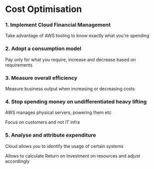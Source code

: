 # Cost Optimisation

### 1. Implement Cloud Financial Management

Take advantage of AWS tooling to know exactly what you’re spending

### 2. Adopt a consumption model

Pay only for what you require, increase and decrease based on requirements

### 3. Measure overall efficiency

Measure business output when increasing or decreasing costs

### 4. Stop spending money on undifferentiated heavy lifting

AWS manages physical servers, powering them etc

Focus on customers and not IT infra

### 5. Analyse and attribute expenditure

Cloud allows you to identify the usage of certain systems

Allows to calculate Return on Investment on resources and adjust accordingly